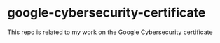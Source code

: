 # google-cybersecurity-certificate
This repo is related to my work on the Google Cybersecurity certificate
